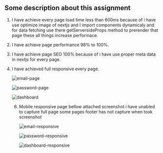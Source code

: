 ## Some description about this assignment ##
1. I have achieve every page load time less than 600ms because of i have use optimize image of nextjs
   and I import components dynamicaly and for data fetching use there getServersideProps method to prerender that page these all things increase performace.
3. I have achieve page performance 98% to 100%.
4. I have achieve page SEO 100% because of i have use proper meta data in nextjs for every page.
5. I have achieved full responsive every page.
   
   ![email-page](https://github.com/user-attachments/assets/cb070704-8c7f-4f8d-9cf0-f48db5a46a14)
   

   ![password-page](https://github.com/user-attachments/assets/9df262b1-ed38-4247-a387-0188f7e8ad2f)
   

   ![dashboard](https://github.com/user-attachments/assets/a5622c30-5c9c-4767-b5ac-969d22cc8735)

   6. Mobile responsive page bellow attached screenshot i have unabled to capture full page some pages footer has not capture when took screenshot
  
      ![email-responsive](https://github.com/user-attachments/assets/2837dc4f-bf5f-415a-b9a8-6e6fe0323c02)


      ![password-responsive](https://github.com/user-attachments/assets/e3433e10-9adc-4a16-936b-3c922ee04752)


      ![dashboard-responsive](https://github.com/user-attachments/assets/211d32ef-a425-4d34-9974-e89efc104f4d)






   
